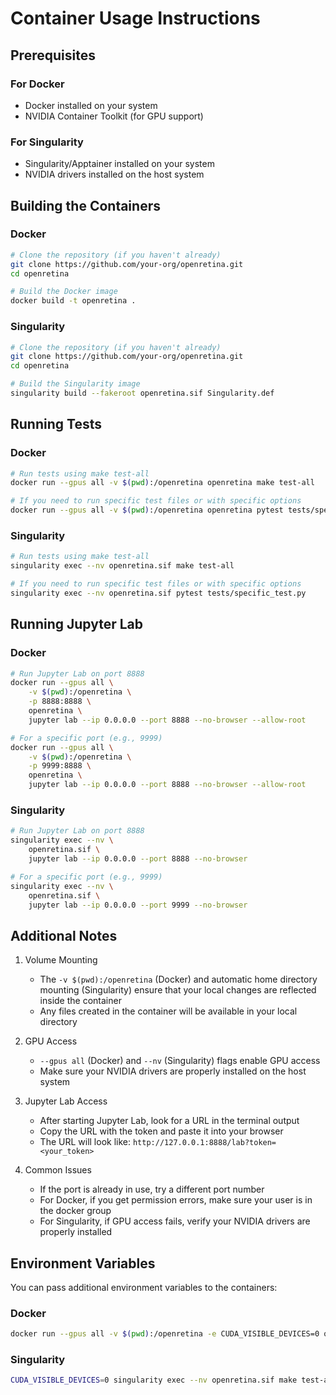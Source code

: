 # Container Usage Instructions

## Prerequisites

### For Docker

- Docker installed on your system
- NVIDIA Container Toolkit (for GPU support)

### For Singularity

- Singularity/Apptainer installed on your system
- NVIDIA drivers installed on the host system

## Building the Containers

### Docker

```bash
# Clone the repository (if you haven't already)
git clone https://github.com/your-org/openretina.git
cd openretina

# Build the Docker image
docker build -t openretina .
```

### Singularity

```bash
# Clone the repository (if you haven't already)
git clone https://github.com/your-org/openretina.git
cd openretina

# Build the Singularity image
singularity build --fakeroot openretina.sif Singularity.def
```

## Running Tests

### Docker

```bash
# Run tests using make test-all
docker run --gpus all -v $(pwd):/openretina openretina make test-all

# If you need to run specific test files or with specific options
docker run --gpus all -v $(pwd):/openretina openretina pytest tests/specific_test.py
```

### Singularity

```bash
# Run tests using make test-all
singularity exec --nv openretina.sif make test-all

# If you need to run specific test files or with specific options
singularity exec --nv openretina.sif pytest tests/specific_test.py
```

## Running Jupyter Lab

### Docker

```bash
# Run Jupyter Lab on port 8888
docker run --gpus all \
    -v $(pwd):/openretina \
    -p 8888:8888 \
    openretina \
    jupyter lab --ip 0.0.0.0 --port 8888 --no-browser --allow-root

# For a specific port (e.g., 9999)
docker run --gpus all \
    -v $(pwd):/openretina \
    -p 9999:8888 \
    openretina \
    jupyter lab --ip 0.0.0.0 --port 8888 --no-browser --allow-root
```

### Singularity

```bash
# Run Jupyter Lab on port 8888
singularity exec --nv \
    openretina.sif \
    jupyter lab --ip 0.0.0.0 --port 8888 --no-browser

# For a specific port (e.g., 9999)
singularity exec --nv \
    openretina.sif \
    jupyter lab --ip 0.0.0.0 --port 9999 --no-browser
```

## Additional Notes

1. Volume Mounting
   - The `-v $(pwd):/openretina` (Docker) and automatic home directory mounting (Singularity) ensure that your local changes are reflected inside the container
   - Any files created in the container will be available in your local directory

2. GPU Access
   - `--gpus all` (Docker) and `--nv` (Singularity) flags enable GPU access
   - Make sure your NVIDIA drivers are properly installed on the host system

3. Jupyter Lab Access
   - After starting Jupyter Lab, look for a URL in the terminal output
   - Copy the URL with the token and paste it into your browser
   - The URL will look like: `http://127.0.0.1:8888/lab?token=<your_token>`

4. Common Issues
   - If the port is already in use, try a different port number
   - For Docker, if you get permission errors, make sure your user is in the docker group
   - For Singularity, if GPU access fails, verify your NVIDIA drivers are properly installed

## Environment Variables

You can pass additional environment variables to the containers:

### Docker

```bash
docker run --gpus all -v $(pwd):/openretina -e CUDA_VISIBLE_DEVICES=0 openretina make test-all
```

### Singularity

```bash
CUDA_VISIBLE_DEVICES=0 singularity exec --nv openretina.sif make test-all
```
